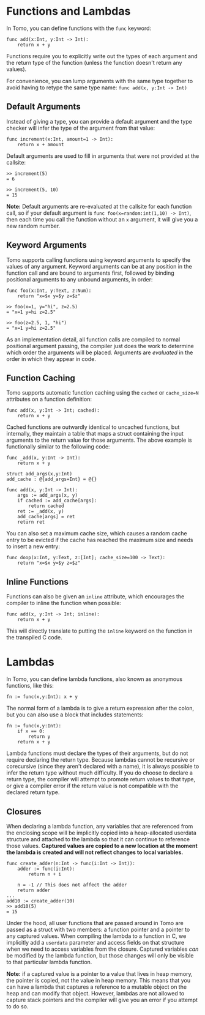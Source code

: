 # Functions and Lambdas

In Tomo, you can define functions with the `func` keyword:

```tomo
func add(x:Int, y:Int -> Int):
    return x + y
```

Functions require you to explicitly write out the types of each argument and
the return type of the function (unless the function doesn't return any values).

For convenience, you can lump arguments with the same type together to avoid
having to retype the same type name: `func add(x, y:Int -> Int)`

## Default Arguments

Instead of giving a type, you can provide a default argument and the type
checker will infer the type of the argument from that value:

```tomo
func increment(x:Int, amount=1 -> Int):
    return x + amount
```

Default arguments are used to fill in arguments that were not provided at the
callsite:

```tomo
>> increment(5)
= 6

>> increment(5, 10)
= 15
```

**Note:** Default arguments are re-evaluated at the callsite for each function
call, so if your default argument is `func foo(x=random:int(1,10) -> Int)`, then
each time you call the function without an `x` argument, it will give you a new
random number.

## Keyword Arguments

Tomo supports calling functions using keyword arguments to specify the values
of any argument. Keyword arguments can be at any position in the function call
and are bound to arguments first, followed by binding positional arguments to
any unbound arguments, in order:

```tomo
func foo(x:Int, y:Text, z:Num):
    return "x=$x y=$y z=$z"

>> foo(x=1, y="hi", z=2.5)
= "x=1 y=hi z=2.5"

>> foo(z=2.5, 1, "hi")
= "x=1 y=hi z=2.5"
```

As an implementation detail, all function calls are compiled to normal
positional argument passing, the compiler just does the work to determine which
order the arguments will be placed. Arguments are _evaluated_ in the order in
which they appear in code.

## Function Caching

Tomo supports automatic function caching using the `cached` or `cache_size=N`
attributes on a function definition:

```tomo
func add(x, y:Int -> Int; cached):
    return x + y
```

Cached functions are outwardly identical to uncached functions, but internally,
they maintain a table that maps a struct containing the input arguments to the
return value for those arguments. The above example is functionally similar to
the following code:

```tomo
func _add(x, y:Int -> Int):
    return x + y

struct add_args(x,y:Int)
add_cache : @{add_args=Int} = @{}

func add(x, y:Int -> Int):
    args := add_args(x, y)
    if cached := add_cache[args]:
        return cached
    ret := _add(x, y)
    add_cache[args] = ret
    return ret
```

You can also set a maximum cache size, which causes a random cache entry to be
evicted if the cache has reached the maximum size and needs to insert a new
entry:

```tomo
func doop(x:Int, y:Text, z:[Int]; cache_size=100 -> Text):
    return "x=$x y=$y z=$z"
```

## Inline Functions

Functions can also be given an `inline` attribute, which encourages the
compiler to inline the function when possible:

```tomo
func add(x, y:Int -> Int; inline):
    return x + y
```

This will directly translate to putting the `inline` keyword on the function in
the transpiled C code.

# Lambdas

In Tomo, you can define lambda functions, also known as anonymous functions, like
this:

```tomo
fn := func(x,y:Int): x + y
```

The normal form of a lambda is to give a return expression after the colon,
but you can also use a block that includes statements:

```tomo
fn := func(x,y:Int):
    if x == 0:
        return y
    return x + y
```

Lambda functions must declare the types of their arguments, but do not require
declaring the return type. Because lambdas cannot be recursive or corecursive
(since they aren't declared with a name), it is always possible to infer the
return type without much difficulty. If you do choose to declare a return type,
the compiler will attempt to promote return values to that type, or give a
compiler error if the return value is not compatible with the declared return
type.

## Closures

When declaring a lambda function, any variables that are referenced from the
enclosing scope will be implicitly copied into a heap-allocated userdata
structure and attached to the lambda so that it can continue to reference those
values. **Captured values are copied to a new location at the moment the lambda
is created and will not reflect changes to local variables.**

```tomo
func create_adder(n:Int -> func(i:Int -> Int)):
    adder := func(i:Int):
        return n + i

    n = -1 // This does not affect the adder
    return adder
...
add10 := create_adder(10)
>> add10(5)
= 15
```

Under the hood, all user functions that are passed around in Tomo are passed as
a struct with two members: a function pointer and a pointer to any captured
values. When compiling the lambda to a function in C, we implicitly add a
`userdata` parameter and access fields on that structure when we need to access
variables from the closure. Captured variables _can_ be modified by the lambda
function, but those changes will only be visible to that particular lambda
function.

**Note:** if a captured value is a pointer to a value that lives in heap
memory, the pointer is copied, not the value in heap memory. This means that
you can have a lambda that captures a reference to a mutable object on the heap
and can modify that object. However, lambdas are not allowed to capture stack
pointers and the compiler will give you an error if you attempt to do so.
